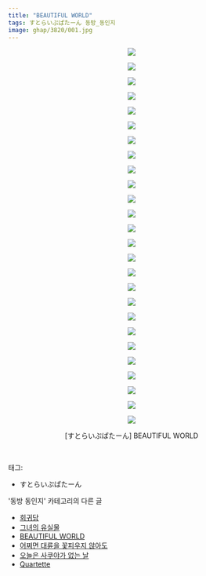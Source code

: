 ```yaml
---
title: "BEAUTIFUL WORLD"
tags: すとらいぷぱたーん 동방_동인지
image: ghap/3820/001.jpg
---
```

<div class="article">
<p style="text-align: center; clear: none; float: none;"><img src="{{ site.nasurl }}/ghap/3820/001.jpg"/></p>
<p style="text-align: center; clear: none; float: none;"><img src="{{ site.nasurl }}/ghap/3820/002.jpg"/></p>
<p style="text-align: center; clear: none; float: none;"><img src="{{ site.nasurl }}/ghap/3820/003.jpg"/></p>
<p style="text-align: center; clear: none; float: none;"><img src="{{ site.nasurl }}/ghap/3820/004.jpg"/></p>
<p style="text-align: center; clear: none; float: none;"><img src="{{ site.nasurl }}/ghap/3820/005.jpg"/></p>
<p style="text-align: center; clear: none; float: none;"><img src="{{ site.nasurl }}/ghap/3820/006.jpg"/></p>
<p style="text-align: center; clear: none; float: none;"><img src="{{ site.nasurl }}/ghap/3820/007.jpg"/></p>
<p style="text-align: center; clear: none; float: none;"><img src="{{ site.nasurl }}/ghap/3820/008.jpg"/></p>
<p style="text-align: center; clear: none; float: none;"><img src="{{ site.nasurl }}/ghap/3820/009.jpg"/></p>
<p style="text-align: center; clear: none; float: none;"><img src="{{ site.nasurl }}/ghap/3820/010.jpg"/></p>
<p style="text-align: center; clear: none; float: none;"><img src="{{ site.nasurl }}/ghap/3820/011.jpg"/></p>
<p style="text-align: center; clear: none; float: none;"><img src="{{ site.nasurl }}/ghap/3820/012.jpg"/></p>
<p style="text-align: center; clear: none; float: none;"><img src="{{ site.nasurl }}/ghap/3820/013.jpg"/></p>
<p style="text-align: center; clear: none; float: none;"><img src="{{ site.nasurl }}/ghap/3820/014.jpg"/></p>
<p style="text-align: center; clear: none; float: none;"><img src="{{ site.nasurl }}/ghap/3820/015.jpg"/></p>
<p style="text-align: center; clear: none; float: none;"><img src="{{ site.nasurl }}/ghap/3820/016.jpg"/></p>
<p style="text-align: center; clear: none; float: none;"><img src="{{ site.nasurl }}/ghap/3820/017.jpg"/></p>
<p style="text-align: center; clear: none; float: none;"><img src="{{ site.nasurl }}/ghap/3820/018.jpg"/></p>
<p style="text-align: center; clear: none; float: none;"><img src="{{ site.nasurl }}/ghap/3820/019.jpg"/></p>
<p style="text-align: center; clear: none; float: none;"><img src="{{ site.nasurl }}/ghap/3820/020.jpg"/></p>
<p style="text-align: center; clear: none; float: none;"><img src="{{ site.nasurl }}/ghap/3820/021.jpg"/></p>
<p style="text-align: center; clear: none; float: none;"><img src="{{ site.nasurl }}/ghap/3820/022.jpg"/></p>
<p style="text-align: center; clear: none; float: none;"><img src="{{ site.nasurl }}/ghap/3820/023.jpg"/></p>
<p style="text-align: center; clear: none; float: none;"><img src="{{ site.nasurl }}/ghap/3820/024.jpg"/></p>
<p style="text-align: center; clear: none; float: none;"><img src="{{ site.nasurl }}/ghap/3820/025.jpg"/></p>
<p style="text-align: center; clear: none; float: none;"><img src="{{ site.nasurl }}/ghap/3820/026.jpg"/></p>
<p style="text-align: center; clear: none; float: none;">[すとらいぷぱたーん] BEAUTIFUL WORLD</p>
<p><br/></p>
</div><div class="tagTrail">
<p>태그: </p>
<ul>
<li>すとらいぷぱたーん</li>
</ul>
</div><div class="another">
<p>'동방 동인지' 카테고리의 다른 글</p>
<ul>
<li><a href="/2017-10-06-ghap_3822">회귀담</a></li>
<li><a href="/2017-10-06-ghap_3821">그녀의 유실물</a></li>
<li><a href="/2017-10-06-ghap_3820">BEAUTIFUL WORLD</a></li>
<li><a href="/2017-10-04-ghap_3817">어쩌면 대륜을 꽃피우지 않아도</a></li>
<li><a href="/2017-10-02-ghap_3812">오늘은 사쿠야가 없는 날</a></li>
<li><a href="/2017-10-02-ghap_3811">Quartette</a></li>
</ul>
</div><div class="cb_module cb_fluid">
<div class="cb_wrt cb_profile">
</div><!-- commentList close -->
</div>